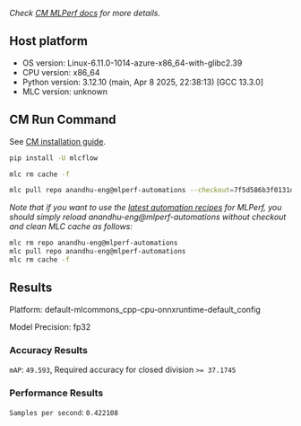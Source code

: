 *Check [CM MLPerf docs](https://docs.mlcommons.org/inference) for more details.*

## Host platform

* OS version: Linux-6.11.0-1014-azure-x86_64-with-glibc2.39
* CPU version: x86_64
* Python version: 3.12.10 (main, Apr  8 2025, 22:38:13) [GCC 13.3.0]
* MLC version: unknown

## CM Run Command

See [CM installation guide](https://docs.mlcommons.org/inference/install/).

```bash
pip install -U mlcflow

mlc rm cache -f

mlc pull repo anandhu-eng@mlperf-automations --checkout=7f5d586b3f0131dd11ca41e8417849bb562b506e


```
*Note that if you want to use the [latest automation recipes](https://docs.mlcommons.org/inference) for MLPerf,
 you should simply reload anandhu-eng@mlperf-automations without checkout and clean MLC cache as follows:*

```bash
mlc rm repo anandhu-eng@mlperf-automations
mlc pull repo anandhu-eng@mlperf-automations
mlc rm cache -f

```

## Results

Platform: default-mlcommons_cpp-cpu-onnxruntime-default_config

Model Precision: fp32

### Accuracy Results 
`mAP`: `49.593`, Required accuracy for closed division `>= 37.1745`

### Performance Results 
`Samples per second`: `0.422108`
